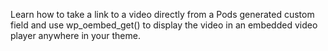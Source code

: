 <script>
{
    "title": "Creating Embedded Video Players From Custom Fields",
    "excerpt": "Learn how to take a link to a video directly from a Pods generated custom field and use wp_oembed_get() to display the video in an embedded video player anywhere in your theme.",
    "author": "lindsayanng",
    "link": "http://webdesignforidiots.net/2014/01/pulling-a-video-from-a-posts-content-and-displaying-it/",
    "termSlugs": {
        "tutorial_type": [
            "adding-custom-fields", "beginner", "media-handling-with-pods"
        ]
    },
    "customFields": [
    {"key":"_yoast_wpseo_title", "value": "Creating Embedded Video Players From Custom Fields - Pods Framework"},
    {"key":"_yoast_wpseo_metadesc", "value": "Learn to use a Pods field and wp_oembed_get() to display an embedded video player anywhere in your WordPress theme."}
    ]
}
</script>
Learn how to take a link to a video directly from a Pods generated custom field and use wp_oembed_get() to display the video in an embedded video player anywhere in your theme.

